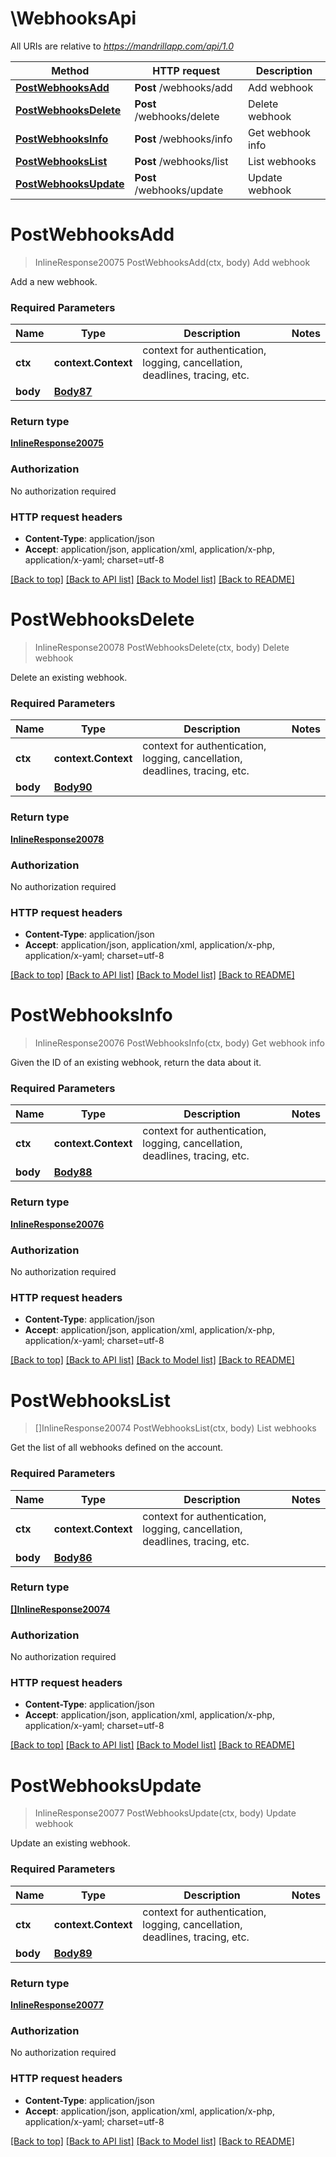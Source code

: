 # \WebhooksApi

All URIs are relative to *https://mandrillapp.com/api/1.0*

Method | HTTP request | Description
------------- | ------------- | -------------
[**PostWebhooksAdd**](WebhooksApi.md#PostWebhooksAdd) | **Post** /webhooks/add | Add webhook
[**PostWebhooksDelete**](WebhooksApi.md#PostWebhooksDelete) | **Post** /webhooks/delete | Delete webhook
[**PostWebhooksInfo**](WebhooksApi.md#PostWebhooksInfo) | **Post** /webhooks/info | Get webhook info
[**PostWebhooksList**](WebhooksApi.md#PostWebhooksList) | **Post** /webhooks/list | List webhooks
[**PostWebhooksUpdate**](WebhooksApi.md#PostWebhooksUpdate) | **Post** /webhooks/update | Update webhook


# **PostWebhooksAdd**
> InlineResponse20075 PostWebhooksAdd(ctx, body)
Add webhook

Add a new webhook.

### Required Parameters

Name | Type | Description  | Notes
------------- | ------------- | ------------- | -------------
 **ctx** | **context.Context** | context for authentication, logging, cancellation, deadlines, tracing, etc.
  **body** | [**Body87**](Body87.md)|  | 

### Return type

[**InlineResponse20075**](inline_response_200_75.md)

### Authorization

No authorization required

### HTTP request headers

 - **Content-Type**: application/json
 - **Accept**: application/json, application/xml, application/x-php, application/x-yaml; charset=utf-8

[[Back to top]](#) [[Back to API list]](../README.md#documentation-for-api-endpoints) [[Back to Model list]](../README.md#documentation-for-models) [[Back to README]](../README.md)

# **PostWebhooksDelete**
> InlineResponse20078 PostWebhooksDelete(ctx, body)
Delete webhook

Delete an existing webhook.

### Required Parameters

Name | Type | Description  | Notes
------------- | ------------- | ------------- | -------------
 **ctx** | **context.Context** | context for authentication, logging, cancellation, deadlines, tracing, etc.
  **body** | [**Body90**](Body90.md)|  | 

### Return type

[**InlineResponse20078**](inline_response_200_78.md)

### Authorization

No authorization required

### HTTP request headers

 - **Content-Type**: application/json
 - **Accept**: application/json, application/xml, application/x-php, application/x-yaml; charset=utf-8

[[Back to top]](#) [[Back to API list]](../README.md#documentation-for-api-endpoints) [[Back to Model list]](../README.md#documentation-for-models) [[Back to README]](../README.md)

# **PostWebhooksInfo**
> InlineResponse20076 PostWebhooksInfo(ctx, body)
Get webhook info

Given the ID of an existing webhook, return the data about it.

### Required Parameters

Name | Type | Description  | Notes
------------- | ------------- | ------------- | -------------
 **ctx** | **context.Context** | context for authentication, logging, cancellation, deadlines, tracing, etc.
  **body** | [**Body88**](Body88.md)|  | 

### Return type

[**InlineResponse20076**](inline_response_200_76.md)

### Authorization

No authorization required

### HTTP request headers

 - **Content-Type**: application/json
 - **Accept**: application/json, application/xml, application/x-php, application/x-yaml; charset=utf-8

[[Back to top]](#) [[Back to API list]](../README.md#documentation-for-api-endpoints) [[Back to Model list]](../README.md#documentation-for-models) [[Back to README]](../README.md)

# **PostWebhooksList**
> []InlineResponse20074 PostWebhooksList(ctx, body)
List webhooks

Get the list of all webhooks defined on the account.

### Required Parameters

Name | Type | Description  | Notes
------------- | ------------- | ------------- | -------------
 **ctx** | **context.Context** | context for authentication, logging, cancellation, deadlines, tracing, etc.
  **body** | [**Body86**](Body86.md)|  | 

### Return type

[**[]InlineResponse20074**](inline_response_200_74.md)

### Authorization

No authorization required

### HTTP request headers

 - **Content-Type**: application/json
 - **Accept**: application/json, application/xml, application/x-php, application/x-yaml; charset=utf-8

[[Back to top]](#) [[Back to API list]](../README.md#documentation-for-api-endpoints) [[Back to Model list]](../README.md#documentation-for-models) [[Back to README]](../README.md)

# **PostWebhooksUpdate**
> InlineResponse20077 PostWebhooksUpdate(ctx, body)
Update webhook

Update an existing webhook.

### Required Parameters

Name | Type | Description  | Notes
------------- | ------------- | ------------- | -------------
 **ctx** | **context.Context** | context for authentication, logging, cancellation, deadlines, tracing, etc.
  **body** | [**Body89**](Body89.md)|  | 

### Return type

[**InlineResponse20077**](inline_response_200_77.md)

### Authorization

No authorization required

### HTTP request headers

 - **Content-Type**: application/json
 - **Accept**: application/json, application/xml, application/x-php, application/x-yaml; charset=utf-8

[[Back to top]](#) [[Back to API list]](../README.md#documentation-for-api-endpoints) [[Back to Model list]](../README.md#documentation-for-models) [[Back to README]](../README.md)

